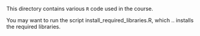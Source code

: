 This directory contains various `R` code used in the course. 

You may want to run the script install_required_libraries.R, which .. installs the required libraries.
